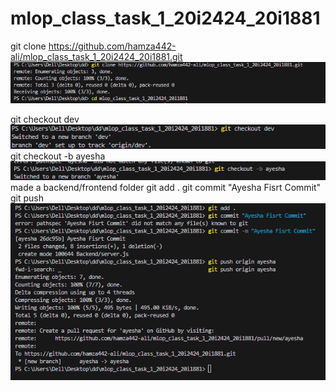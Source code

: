 # mlop_class_task_1_20i2424_20i1881
 git clone https://github.com/hamza442-ali/mlop_class_task_1_20i2424_20i1881.git
 ![alt text](image.png)

  git checkout dev
  ![alt text](image-1.png)
  git checkout -b ayesha
  ![alt text](image-2.png)
  made a backend/frontend folder
  git add . 
  git commit "Ayesha Fisrt Commit"
  git push 
  ![alt text](image-3.png)